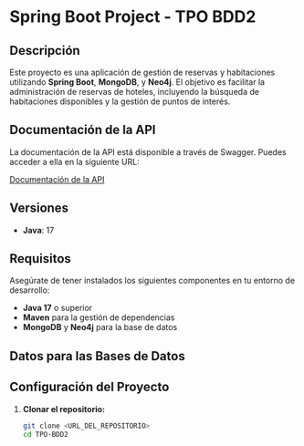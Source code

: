 # Spring Boot Project - TPO BDD2

## Descripción

Este proyecto es una aplicación de gestión de reservas y habitaciones utilizando **Spring Boot**, **MongoDB**, y **Neo4j**. El objetivo es facilitar la administración de reservas de hoteles, incluyendo la búsqueda de habitaciones disponibles y la gestión de puntos de interés.

## Documentación de la API

La documentación de la API está disponible a través de Swagger. Puedes acceder a ella en la siguiente URL:

[Documentación de la API](http://localhost:8080/swagger-ui.html)

## Versiones

- **Java**: 17

## Requisitos

Asegúrate de tener instalados los siguientes componentes en tu entorno de desarrollo:

- **Java 17** o superior
- **Maven** para la gestión de dependencias
- **MongoDB** y **Neo4j** para la base de datos

## Datos para las Bases de Datos


## Configuración del Proyecto

1. **Clonar el repositorio:**

   ```bash
   git clone <URL_DEL_REPOSITORIO>
   cd TPO-BDD2
